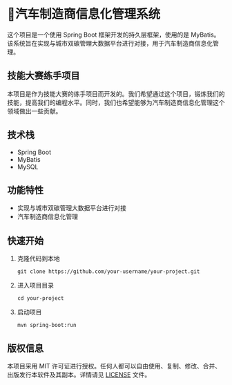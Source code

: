 # 🚗汽车制造商信息化管理系统

这个项目是一个使用 Spring Boot 框架开发的持久层框架，使用的是 MyBatis。该系统旨在实现与城市双碳管理大数据平台进行对接，用于汽车制造商信息化管理。

## 技能大赛练手项目

本项目是作为技能大赛的练手项目而开发的。我们希望通过这个项目，锻炼我们的技能，提高我们的编程水平。同时，我们也希望能够为汽车制造商信息化管理这个领域做出一些贡献。

## 技术栈

- Spring Boot
- MyBatis
- MySQL

## 功能特性

- 实现与城市双碳管理大数据平台进行对接
- 汽车制造商信息化管理

## 快速开始

1. 克隆代码到本地

   ```
   git clone https://github.com/your-username/your-project.git
   ```

2. 进入项目目录

   ```
   cd your-project
   ```

3. 启动项目

   ```
   mvn spring-boot:run
   ```

## 版权信息

本项目采用 MIT 许可证进行授权。任何人都可以自由使用、复制、修改、合并、出版发行本软件及其副本。详情请见 [LICENSE](./LICENSE) 文件。